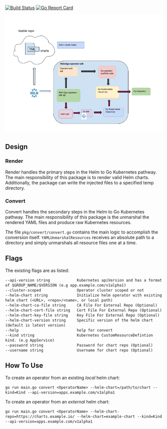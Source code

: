 [![Build Status](https://travis-ci.org/redhat-nfvpe/service-assurance-poc.svg?branch=master)](https://travis-ci.org/redhat-nfvpe/helm2go-operator-sdk) [![Go Report Card](https://goreportcard.com/badge/github.com/redhat-nfvpe/helm2go-operator-sdk)](https://goreportcard.com/report/github.com/redhat-nfvpe/helm2go-operator-sdk)


![alt text](docs/design.png)

## Design

### Render
Render handles the primary steps in the Helm to Go Kubernetes pathway. The main responsibility of this package is to render valid Helm charts. Additionally, the package can write the injected files to a specified temp directory.

### Convert
Convert handles the secondary steps in the Helm to Go Kubernetes pathway. The main responsibility of this package is the unmarshal the rendered YAML files and produce raw Kubernetes resources.

The file `pkg/convert/convert.go` contains the main logic to accomplish the conversion itself. `YAMLUnmarshalResources` receives an absolute path to a directory and simply unmarshals all resource files one at a time.


## Flags
The existing flags are as listed:
```
--api-version string            Kubernetes apiVersion and has a format of $GROUP_NAME/$VERSION (e.g app.example.com/v1alpha1)
--cluster-scoped                Operator cluster scoped or not
--helm-chart string             Initialize helm operator with existing helm chart (<URL>, <repo>/<name>, or local path)
--helm-chart-ca-file string     CA File For External Repo (Optional)
--helm-chart-cert-file string   Cert File For External Repo (Optional)
--helm-chart-key-file string    Key File For External Repo (Optional)
--helm-chart-version string     Specific version of the helm chart (default is latest version)
--help                          help for convert
--kind string                   Kubernetes CustomResourceDefintion kind. (e.g AppService)
--password string               Password for chart repo (Optional)
--username string               Username for chart repo (Optional)
```

## How To Use

To create an operator from an existing *local* helm chart:
```
go run main.go convert <OperatorName> --helm-chart=/path/to/chart --kind=Kind --api-version=apps.example.com/v1alpha1
```

To create an operator from an *external* helm chart:
```
go run main.go convert <OperatorName> --helm-chart-repo=https://charts.example.io/ --helm-chart=example-chart --kind=Kind --api-version=apps.example.com/v1alpha1
```